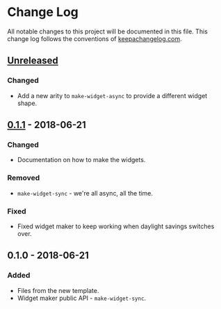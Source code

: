 # Change Log
All notable changes to this project will be documented in this file. This change log follows the conventions of [keepachangelog.com](http://keepachangelog.com/).

## [Unreleased]
### Changed
- Add a new arity to `make-widget-async` to provide a different widget shape.

## [0.1.1] - 2018-06-21
### Changed
- Documentation on how to make the widgets.

### Removed
- `make-widget-sync` - we're all async, all the time.

### Fixed
- Fixed widget maker to keep working when daylight savings switches over.

## 0.1.0 - 2018-06-21
### Added
- Files from the new template.
- Widget maker public API - `make-widget-sync`.

[Unreleased]: https://github.com/your-name/lp4/compare/0.1.1...HEAD
[0.1.1]: https://github.com/your-name/lp4/compare/0.1.0...0.1.1
